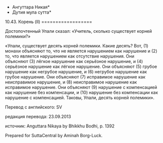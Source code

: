 * Ангуттара Никая*
* Дутия мула сутта*

10\.43\. Корень \(II\)
\=\=\=\=\=\=\=\=\=\=\=\=\=\=\=\=\=\=

Достопочтенный Упали сказал: «Учитель, сколько существует корней полемики?»

«Упали, существует десять корней полемики\. Какие десять? Вот, \(1\) монахи объясняют то, что не является нарушением как нарушение и \(2\) то, что является нарушением как отсутствие нарушения\. Они объясняют \(3\) лёгкое нарушение как серьёзное нарушение, и \(4\) серьёзное нарушение как лёгкое нарушение\. Они объясняют \(5\) грубое нарушение как негрубое нарушение, и \(6\) негрубое нарушение как грубое нарушение\. Они объясняют \(7\) исправимое нарушение как неисправимое нарушение, и \(8\) неисправимое нарушение как исправимое нарушение\. Они объясняют \(9\) нарушение с компенсацией как нарушение без компенсации, и \(10\) нарушение без компенсации как нарушение с компенсацией\. Таковы, Упали, десять корней полемики»\.

Перевод с английского: SV

редакция перевода: 23\.09\.2013

источник: Anguttara Nikaya by Bhikkhu Bodhi, p\. 1392

Prepared for SuttaCentral by Aminah Borg\-Luck\.